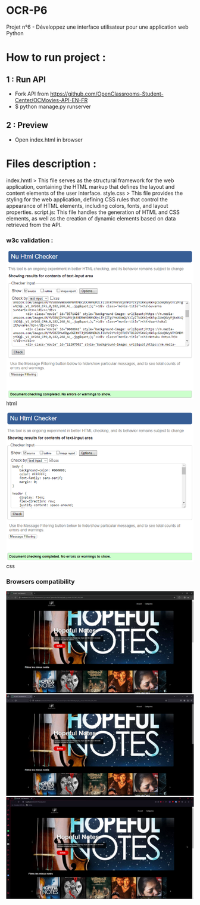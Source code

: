 # OCR-P6
Projet n°6 - Développez une interface utilisateur pour une application web Python

How to run project :
===============

## 1 : Run API
  - Fork API from https://github.com/OpenClassrooms-Student-Center/OCMovies-API-EN-FR
  - $ python manage.py runserver

## 2 : Preview
  - Open index.html in browser

Files description :
===============

index.hmtl > This file serves as the structural framework for the web application, containing the HTML markup that defines the layout and content elements of the user interface.
style.css > This file provides the styling for the web application, defining CSS rules that control the appearance of HTML elements, including colors, fonts, and layout properties.
script.js: This file handles the generation of HTML and CSS elements, as well as the creation of dynamic elements based on data retrieved from the API.


### w3c validation :
![w3c hmtl](images/w3c-html.png)
html

![w3c css](images/w3c-css.png)
css

### Browsers compatibility
![chrome](images/chrome.png)
![firefox](images/firefox.png)
![opera](images/opera.png)
